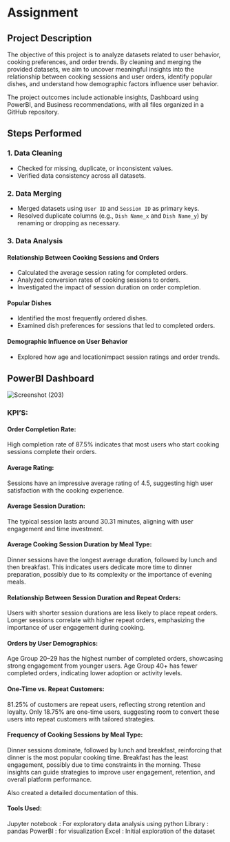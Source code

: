 # Assignment
## Project Description
The objective of this project is to analyze datasets related to user behavior, cooking preferences, and order trends. By cleaning and merging the provided datasets, we aim to uncover meaningful insights into the relationship between cooking sessions and user orders, identify popular dishes, and understand how demographic factors influence user behavior. 

The project outcomes include actionable insights, Dashboard using PowerBI, and Business recommendations, with all files organized in a GitHub repository.
## Steps Performed

### 1. Data Cleaning
- Checked for missing, duplicate, or inconsistent values.
- Verified data consistency across all datasets.

### 2. Data Merging
- Merged datasets using `User ID` and `Session ID` as primary keys.
- Resolved duplicate columns (e.g., `Dish Name_x` and `Dish Name_y`) by renaming or dropping as necessary.

### 3. Data Analysis
#### Relationship Between Cooking Sessions and Orders
- Calculated the average session rating for completed orders.
- Analyzed conversion rates of cooking sessions to orders.
- Investigated the impact of session duration on order completion.

#### Popular Dishes
- Identified the most frequently ordered dishes.
- Examined dish preferences for sessions that led to completed orders.

#### Demographic Influence on User Behavior
- Explored how age and locationimpact session ratings and order trends.

## PowerBI Dashboard
![Screenshot (203)](https://github.com/user-attachments/assets/b2a1751f-ce4b-481e-b828-66d4ee80d1d9)

### KPI’S: 
#### Order Completion Rate:
High completion rate of 87.5% indicates that most users who start cooking sessions complete their orders.
#### Average Rating:
Sessions have an impressive average rating of 4.5, suggesting high user satisfaction with the cooking experience.
#### Average Session Duration:
The typical session lasts around 30.31 minutes, aligning with user engagement and time investment.
#### Average Cooking Session Duration by Meal Type:
Dinner sessions have the longest average duration, followed by lunch and then breakfast.
This indicates users dedicate more time to dinner preparation, possibly due to its complexity or the importance of evening meals.
#### Relationship Between Session Duration and Repeat Orders:
Users with shorter session durations are less likely to place repeat orders.
Longer sessions correlate with higher repeat orders, emphasizing the importance of user engagement during cooking.
#### Orders by User Demographics:
Age Group 20–29 has the highest number of completed orders, showcasing strong engagement from younger users.
Age Group 40+ has fewer completed orders, indicating lower adoption or activity levels.
#### One-Time vs. Repeat Customers:
81.25% of customers are repeat users, reflecting strong retention and loyalty.
Only 18.75% are one-time users, suggesting room to convert these users into repeat customers with tailored strategies.
#### Frequency of Cooking Sessions by Meal Type:
Dinner sessions dominate, followed by lunch and breakfast, reinforcing that dinner is the most popular cooking time.
Breakfast has the least engagement, possibly due to time constraints in the morning.
These insights can guide strategies to improve user engagement, retention, and overall platform performance.

Also created a detailed documentation of this.

#### Tools Used:
Jupyter notebook : For exploratory data analysis using python
Library : pandas
PowerBI : for visualization
Excel : Initial exploration of the dataset



